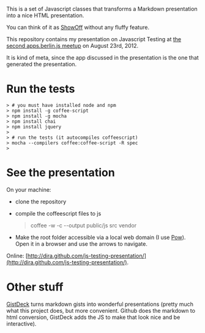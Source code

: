 This is a set of Javascript classes that transforms a Markdown presentation into a nice HTML presentation.

You can think of it as [ShowOff](https://github.com/schacon/showoff) without any fluffy feature.

This repository contains my presentation on Javascript Testing at [the second apps.berlin.js meetup](http://berlinjs.org/apps) on August 23rd, 2012.

It is kind of meta, since the app discussed in the presentation is the one that generated the presentation.

# Run the tests

    > # you must have installed node and npm
    > npm install -g coffee-script
    > npm install -g mocha
    > npm install chai
    > npm install jquery
    >
    > # run the tests (it autocompiles coffeescript)
    > mocha --compilers coffee:coffee-script -R spec
    >

# See the presentation

On your machine:

* clone the repository
* compile the coffeescript files to js

    > coffee -w -c --output public/js src vendor
* Make the root folder accessible via a local web domain (I use [Pow](pow.cx)). Open it in a browser and use the arrows to navigate.

Online: [http://dira.github.com/js-testing-presentation/](http://dira.github.com/js-testing-presentation/).

# Other stuff

[GistDeck](https://gistdeck.herokuapp.com/) turns markdown gists into wonderful presentations (pretty much what this project does, but more convenient. Github does the markdown to html conversion, GistDeck adds the JS to make that look nice and be interactive).
